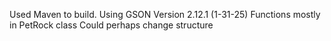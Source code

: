 Used Maven to build.
Using GSON Version 2.12.1 (1-31-25)
Functions mostly in PetRock class
Could perhaps change structure
